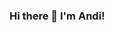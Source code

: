 ### Hi there 👋 I'm Andi!

<!--
**andresmvidaurre/andresmvidaurre** is a ✨ _special_ ✨ repository because its `README.md` (this file) appears on your GitHub profile.

- 👯 I’m looking to collaborate on a webscraping and machine learning app that recognizes architecture styles based on user input.
- 💬 Ask me about my trip to Spain! :sunny:
- 📫 How to reach me: [LinkedIn](https://www.linkedin.com/in/andresvidaurre/) or [email](andresmvidaurre@gmail.com)
- 😄 Pronouns: they/them/theirs
- ⚡ Fun fact: :sweat_drops: showers :sweat_drops: help with creativity!

My name is Andres, but you can call me Andi :blush: I’m a certified Data Scientist with a keen interest in harassing the impact data can have in our daily lives. I’ve recently worked on a number of projects focused on Natural Language processing, Neural Networks and other supervised machine learning techniques. I have 7+ years experience with data analysis across various sectors including healthcare, non-profit, environmental, and government.

I’m a very curious person with a constant hunger for learning. My current skills include:

:sparkles: Python
:sparkles: Tableau
:sparkles: SQL, MySQL, SQLite, PostgreSQL, SQLAlchemy
:sparkles: MongoDB, Non-relational Databases
:sparkles: Natural Language Processing
:sparkles: Neural Networks
:sparkles: Pandas, Numpy, Regular Expressions, Matplotlib, Seaborn, Plotly, Scikit-learn, XGBoost, TensorFlow, spaCy, PyTorch, Keras
:sparkles: Flask
:sparkles: Heroku
:sparkles: Docker
:sparkles: VS Code


I’m currently looking for opportunities where I can leverage my experience with Data Analysis with my machine learning knowledge to provide insight into meaningful and impactful client solutions.

When I’m not behind a screen, I love capturing the world through my camera, catching up with friends on hikes and discovering new artists. Feel free to reach out to me via [LinkedIn](https://www.linkedin.com/in/andresvidaurre/) or [email](andresmvidaurre@gmail.com), I’d love to chat!
